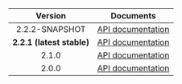 | Version | Documents |
|:---:|---|
| 2.2.2-SNAPSHOT | [API documentation](2.2.2-SNAPSHOT) |
| **2.2.1 (latest stable)** | [API documentation](latest-stable) |
| 2.1.0 | [API documentation](2.1.0) |
| 2.0.0 | [API documentation](2.0.0) |
